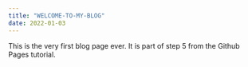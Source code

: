 ```yaml
---
title: "WELCOME-TO-MY-BLOG"
date: 2022-01-03
---
```


This is the very first blog page ever. It is part of step 5 from the Github Pages tutorial.
